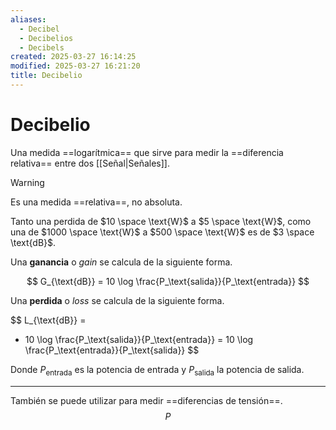 ```yaml
---
aliases:
  - Decibel
  - Decibelios
  - Decibels
created: 2025-03-27 16:14:25
modified: 2025-03-27 16:21:20
title: Decibelio
---
```


# Decibelio

Una medida ==logarítmica== que sirve para medir la ==diferencia relativa== entre dos [[Señal|Señales]].

> [!warning]
> Es una medida ==relativa==, no absoluta.
> 
> Tanto una perdida de $10 \space \text{W}$ a $5 \space \text{W}$, como una de $1000 \space \text{W}$ a $500 \space \text{W}$ es de $3 \space \text{dB}$.

Una **ganancia** o *gain* se calcula de la siguiente forma.

$$
G_{\text{dB}} =
10 \log \frac{P_\text{salida}}{P_\text{entrada}}
$$

Una **perdida** o *loss* se calcula de la siguiente forma.

$$
L_{\text{dB}} =
- 10 \log \frac{P_\text{salida}}{P_\text{entrada}} =
10 \log \frac{P_\text{entrada}}{P_\text{salida}}
$$

Donde $P_\text{entrada}$ es la potencia de entrada y $P_\text{salida}$ la potencia de salida.

---

También se puede utilizar para medir ==diferencias de tensión==.
$$
P 
$$